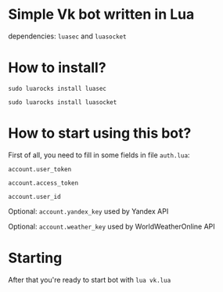# Simple Vk bot written in Lua

dependencies: `luasec` and `luasocket`

# How to install?

```
sudo luarocks install luasec
```
```
sudo luarocks install luasocket
```

# How to start using this bot?

First of all, you need to fill in some fields in file `auth.lua`:

`account.user_token`

`account.access_token`

`account.user_id`

Optional: `account.yandex_key` used by Yandex API

Optional: `account.weather_key` used by WorldWeatherOnline API

# Starting

After that you're ready to start bot with `lua vk.lua`
